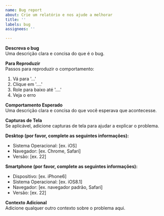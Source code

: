 ```yaml
---
name: Bug report
about: Crie um relatório e nos ajude a melhorar
title: ''
labels: bug
assignees: ''

---
```


**Descreva o bug**  
Uma descrição clara e concisa do que é o bug.

**Para Reproduzir**  
Passos para reproduzir o comportamento:
1. Vá para '...'
2. Clique em '....'
3. Role para baixo até '....'
4. Veja o erro

**Comportamento Esperado**  
Uma descrição clara e concisa do que você esperava que acontecesse.

**Capturas de Tela**  
Se aplicável, adicione capturas de tela para ajudar a explicar o problema.

**Desktop (por favor, complete as seguintes informações):**
- Sistema Operacional: [ex. iOS]
- Navegador: [ex. Chrome, Safari]
- Versão: [ex. 22]

**Smartphone (por favor, complete as seguintes informações):**
- Dispositivo: [ex. iPhone6]
- Sistema Operacional: [ex. iOS8.1]
- Navegador: [ex. navegador padrão, Safari]
- Versão: [ex. 22]

**Contexto Adicional**  
Adicione qualquer outro contexto sobre o problema aqui.

